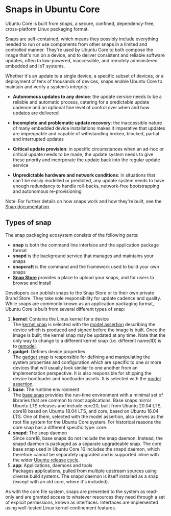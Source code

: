# Snaps in Ubuntu Core

Ubuntu Core is built from *snaps*, a secure, confined, dependency-free, cross-platform Linux packaging format.

Snaps are self-contained, which means they possibly include everything needed to run or use components from other snaps in a limited and controlled manner. They're used by Ubuntu Core to both compose the image that's run on a device, and to deliver consistent and reliable software updates, often to low-powered, inaccessible, and remotely administered embedded and IoT systems.

Whether it's an update to a single device, a specific subset of devices, or a deployment of tens of thousands of devices, snaps enable Ubuntu Core to maintain and verify a system’s integrity:

* **Autonomous updates to any device**: the update service needs to be a reliable and automatic process, catering for a predictable update cadence and an optional fine level of control over when and how updates are delivered

* **Incomplete and problematic update recovery**: the inaccessible nature of many embedded device installations makes it imperative that updates are impregnable and capable of withstanding broken, blocked, partial and interrupted updates

* **Critical update provision**: in specific circumstances when an ad-hoc or critical update needs to be made, the update system needs to give these priority and incorporate the update back into the regular update service

* **Unpredictable hardware and network conditions**:  in situations that can’t be easily modelled or predicted, any update system needs to have enough redundancy to handle roll-backs, network-free bootstrapping and autonomous re-provisioning

 Note: For further details on how snaps work and how they're built, see the [Snap documentation](https://snapcraft.io/docs).

## Types of snap

The snap packaging ecosystem consists of the following parts:

* **snap** is both the command line interface and the application package format
* **snapd** is the background service that manages and maintains your snaps
* **snapcraft** is the command and the framework used to build your own snaps
* **[Snap Store](https://snapcraft.io/store)** provides a place to upload your snaps, and for users to browse and install

Developers can publish snaps to the Snap Store or to their own private Brand Store. They take sole responsibility for update cadence and quality. While snaps are commonly known as an application packaging format, Ubuntu Core is built from several different types of snap:

1. **kernel**: Contains the Linux kernel for a device</br>
The [kernel snap](https://snapcraft.io/docs/kernel-snap) is selected with the [model assertion](/reference/assertions/model) describing the device which is produced and signed before the image is built. Once the image is built, the kernel snap may be updated at any time. Note that the only way to change to a different kernel snap (i.e. different name/ID) is to [remodel](/explanation/remodelling).
1. **gadget**: Defines device properties</br>
The [gadget snap](/reference/gadget-snap-format) is responsible for defining and manipulating the system properties and configuration which are specific to one or more devices that will usually look similar to one another from an implementation perspective. It is also responsible for shipping the device bootloader and bootloader assets. It is selected with the [model assertion](/reference/assertions/model).
1. **base**: The runtime environment</br>
The [base snap](https://snapcraft.io/docs/base-snaps) provides the run-time environment with a minimal set of libraries that are common to most applications. Base snaps mirror Ubuntu LTS releases and include core20, built from Ubuntu 20.04 LTS, core18 based on Ubuntu 18.04 LTS, and core, based on Ubuntu 16.04 LTS. One of them, selected with the model assertion, also serves as the root file system for the Ubuntu Core system.
For historical reasons the core snap has a different specific type: core.
1. **snapd**: The snap daemon</br>
Since core18, base snaps do not include the snap daemon. Instead, the snapd daemon is packaged as a separate upgradeable snap.
  The core base snap used in Ubuntu Core 16 includes the snapd daemon, which therefore cannot be separately upgraded and is supported inline with the wider [Ubuntu release cycle](https://ubuntu.com/about/release-cycle).
1. **app**: Applications, daemons and tools</br>
Packages applications, pulled from multiple upstream sources using diverse build systems. The snapd daemon is itself installed as a snap (except with an old core, where it's included).

As with the core file system, snaps are presented to the system as read-only and are granted access to whatever resources they need through a set of explicit permissions, known as interfaces. Interfaces are implemented using well-tested Linux kernel confinement features.
